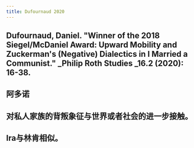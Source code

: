 ```yaml
---
title: Dufournaud 2020
---
```


## Dufournaud, Daniel. "Winner of the 2018 Siegel/McDaniel Award: Upward Mobility and Zuckerman's (Negative) Dialectics in I Married a Communist." _Philip Roth Studies _16.2 (2020): 16-38.
## 阿多诺
## 对私人家族的背叛象征与世界或者社会的进一步接触。
## Ira与林肯相似。
##
